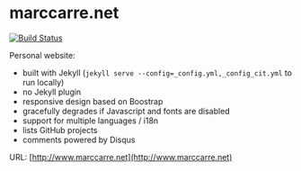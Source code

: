 marccarre.net
=============

[![Build Status](https://travis-ci.org/marccarre/marccarre.net.svg?branch=master)](https://travis-ci.org/marccarre/marccarre.net)

Personal website:
* built with Jekyll (`jekyll serve --config=_config.yml,_config_cit.yml` to run locally)
* no Jekyll plugin
* responsive design based on Boostrap
* gracefully degrades if Javascript and fonts are disabled
* support for multiple languages / i18n
* lists GitHub projects
* comments powered by Disqus

URL: [http://www.marccarre.net](http://www.marccarre.net)
